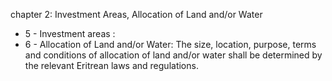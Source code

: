 chapter 2: Investment Areas, Allocation of Land and&#x2F;or Water

<ul>
			<li>5 - Investment areas : <ul>
			</ul></li>			<li>6 - Allocation of Land and&#x2F;or Water: The size, location, purpose, terms and conditions of allocation of land and&#x2F;or water shall be determined by the relevant Eritrean laws and regulations. <ul>
			</ul></li></ul>